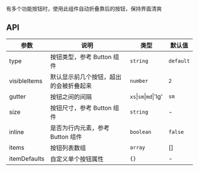 有多个功能按钮时，使用此组件自动折叠靠后的按钮，保持界面清爽

## API

| 参数         | 说明                                   | 类型                   | 默认值    |
| ------------ | -------------------------------------- | ---------------------- | --------- |
| type         | 按钮类型，参考 Button 组件             | `string`               | `default` |
| visibleItems | 默认显示前几个按钮，超出的会被折叠起来 | `number`               | `2`       |
| gutter       | 按钮之间的间隔                         | `xs`\|`sm`\|`md`\|'lg' | `sm`      |
| size         | 按钮尺寸，参考 Button 组件             | `string`               | -         |
| inline       | 是否为行内元素，参考 Button 组件       | `boolean`              | `false`   |
| items        | 按钮列表数组                           | `array`                | []        |
| itemDefaults | 自定义单个按钮属性                     | `{}`                   | -         |
